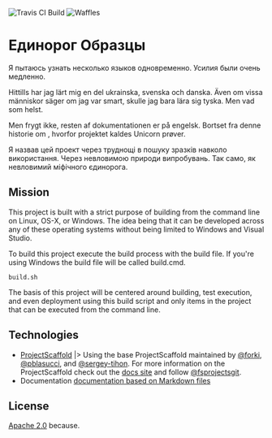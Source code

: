 ![Travis CI Build](https://img.shields.io/travis/ThrashingCode/UnicornCode.svg?style=plastic)
![Waffles](https://badge.waffle.io/ThrashingCode/UnicornCode.png)

# Единорог Образцы

Я пытаюсь узнать несколько языков одновременно. Усилия были очень медленно.

Hittills har jag lärt mig en del ukrainska, svenska och danska. Även om vissa människor säger om jag var smart, skulle jag bara lära sig tyska. Men vad som helst.

Men frygt ikke, resten af ​​dokumentationen er på engelsk. Bortset fra denne historie om , hvorfor projektet kaldes Unicorn prøver.

Я назвав цей проект через труднощі в пошуку зразків навколо використання. Через невловимою природи випробувань. Так само, як невловимий міфічного єдинорога.

## Mission

This project is built with a strict purpose of building from the command line on Linux, OS-X, or Windows. The idea being that it can be developed across any of these operating systems without being limited to Windows and Visual Studio.

To build this project execute the build process with the build file. If you're using Windows the build file will be called build.cmd.

    build.sh

The basis of this project will be centered around building, test execution, and even deployment using this build script and only items in the project that can be executed from the command line.

## Technologies

 * [ProjectScaffold](https://github.com/fsprojects/ProjectScaffold) |> Using the base ProjectScaffold maintained by [@forki](https://github.com/forki), [@pblasucci](https://github.com/pblasucci), and [@sergey-tihon](https://github.com/sergey-tihon). For more information on the ProjectScaffold check out the [docs site](http://fsprojects.github.io/ProjectScaffold) and follow [@fsprojectsgit](https://github.com/fsprojectsgit).
 * Documentation [documentation based on Markdown files](http://fsprojects.github.io/ProjectScaffold/writing-docs.html)

## License

[Apache 2.0](LICENSE.txt) because.
